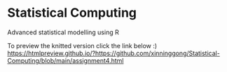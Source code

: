 # Statistical Computing
Advanced statistical modelling using R 

To preview the knitted version click the link below :) 
https://htmlpreview.github.io/?https://github.com/xinninggong/Statistical-Computing/blob/main/assignment4.html
